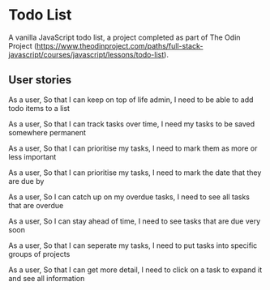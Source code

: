 # Todo List

A vanilla JavaScript todo list, a project completed as part of The Odin Project (https://www.theodinproject.com/paths/full-stack-javascript/courses/javascript/lessons/todo-list).

## User stories

As a user,
So that I can keep on top of life admin,
I need to be able to add todo items to a list

As a user,
So that I can track tasks over time,
I need my tasks to be saved somewhere permanent

As a user,
So that I can prioritise my tasks,
I need to mark them as more or less important

As a user,
So that I can prioritise my tasks,
I need to mark the date that they are due by

As a user,
So I can catch up on my overdue tasks,
I need to see all tasks that are overdue

As a user,
So I can stay ahead of time,
I need to see tasks that are due very soon

As a user,
So that I can seperate my tasks,
I need to put tasks into specific groups of projects

As a user,
So that I can get more detail,
I need to click on a task to expand it and see all information
